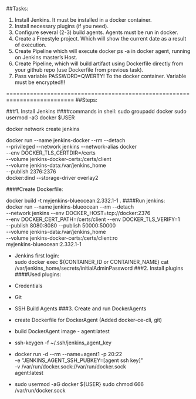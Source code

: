 ##Tasks:
1. Install Jenkins. It must be installed in a docker container.
2. Install necessary plugins (if you need).
3. Configure several (2-3) build agents. Agents must be run in docker.
4. Create a Freestyle project. Which will show the current date as a result of execution.
5. Create Pipeline which will execute docker ps -a in docker agent, running on Jenkins master’s Host.
6. Create Pipeline, which will build artifact using Dockerfile directly from your github repo (use Dockerfile from previous task).
7. Pass  variable PASSWORD=QWERTY! To the docker container. Variable must be encrypted!!!


==========================================================================
##Steps:

###1. Install Jenkins
####commands in shell:
   sudo groupadd docker
   sudo usermod -aG docker $USER

docker network create jenkins

docker run --name jenkins-docker --rm --detach \
  --privileged --network jenkins --network-alias docker \
  --env DOCKER_TLS_CERTDIR=/certs \
  --volume jenkins-docker-certs:/certs/client \
  --volume jenkins-data:/var/jenkins_home \
  --publish 2376:2376 \
  docker:dind --storage-driver overlay2

####Create Dockerfile:

  docker build -t myjenkins-blueocean:2.332.1-1 .
####Run jenkins:  
  docker run --name jenkins-blueocean --rm --detach \
  --network jenkins --env DOCKER_HOST=tcp://docker:2376 \
  --env DOCKER_CERT_PATH=/certs/client --env DOCKER_TLS_VERIFY=1 \
  --publish 8080:8080 --publish 50000:50000 \
  --volume jenkins-data:/var/jenkins_home \
  --volume jenkins-docker-certs:/certs/client:ro \
  myjenkins-blueocean:2.332.1-1

- Jenkins first login:  
  sudo docker exec ${CONTAINER_ID or CONTAINER_NAME} cat /var/jenkins_home/secrets/initialAdminPassword
###2. Install plugins
####Used plugins:
- Credentials
- Git
- SSH Build Agents
###3. Create and run DockerAgents

- create Dockerfile for DockerAgent (Added docker-ce-cli, git)
- build DockerAgent image - agent:latest
- ssh-keygen -f ~/.ssh/jenkins_agent_key

-  docker run -d --rm --name=agent1 -p 20:22 \
-e "JENKINS_AGENT_SSH_PUBKEY=[agent ssh key]" \
-v /var/run/docker.sock://var/run/docker.sock \
agent:latest

- sudo usermod -aG docker ${USER}
  sudo chmod 666 /var/run/docker.sock
   